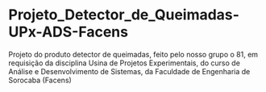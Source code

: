 # Projeto_Detector_de_Queimadas-UPx-ADS-Facens
Projeto do produto detector de queimadas, feito pelo nosso grupo o 81, em requisição da disciplina Usina de Projetos Experimentais, do curso de Análise e Desenvolvimento de Sistemas, da Faculdade de Engenharia de Sorocaba (Facens)
